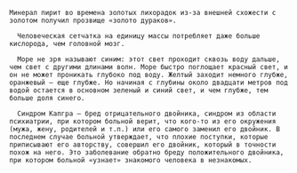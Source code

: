     Минерал пирит во времена золотых лихорадок из-за внешней схожести с золотом получил прозвище «золото дураков».

      Человеческая сетчатка на единицу массы потребляет даже больше кислорода, чем головной мозг.

      Море не зря называют синим: этот свет проходит сквозь воду дальше, чем свет с другими длинами волн. Море быстро поглощает красный свет, и он не может проникать глубоко под воду. Желтый заходит немного глубже, оранжевый — еще глубже. Но начиная с глубины около двадцати метров под водой остается в основном зеленый и синий свет, и чем глубже, тем больше доля синего.

      Синдром Капгра — бред отрицательного двойника, синдром из области психиатрии, при котором больной верит, что кого-то из его окружения (мужа, жену, родителей и т.п.) или его самого заменил его двойник. В последнем случае больной утверждает, что плохие поступки, которые приписывают его авторству, совершил его двойник, который в точности похож на него. Это заболевание обратно бреду положительного двойника, при котором больной «узнает» знакомого человека в незнакомых.

